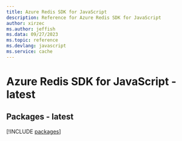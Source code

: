 ```yaml
---
title: Azure Redis SDK for JavaScript
description: Reference for Azure Redis SDK for JavaScript
author: xirzec
ms.author: jeffish
ms.data: 09/27/2023
ms.topic: reference
ms.devlang: javascript
ms.service: cache
---
```

# Azure Redis SDK for JavaScript - latest
## Packages - latest
[!INCLUDE [packages](redis-index.md)]